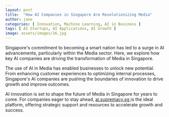 ```yaml
---
layout: post
title:  "How AI Companies in Singapore Are Revolutionizing Media"
author: jane
categories: [ Innovation, Machine Learning, AI in Business ]
tags: [ AI Startups, AI Applications, AI Growth ]
image: assets/images/16.jpg
---
```


Singapore's commitment to becoming a smart nation has led to a surge in AI advancements, particularly within the Media sector. Here, we explore how key AI companies are driving the transformation of Media in Singapore.

The use of AI in Media has enabled businesses to unlock new potential. From enhancing customer experiences to optimizing internal processes, Singapore's AI companies are pushing the boundaries of innovation to drive growth and improve outcomes.

AI innovation is set to shape the future of Media in Singapore for years to come. For companies eager to stay ahead, <a href="https://ai.supremacy.sg" target="_blank"> ai.supremacy.sg </a> is the ideal platform, offering strategic support and resources to accelerate growth and success.
